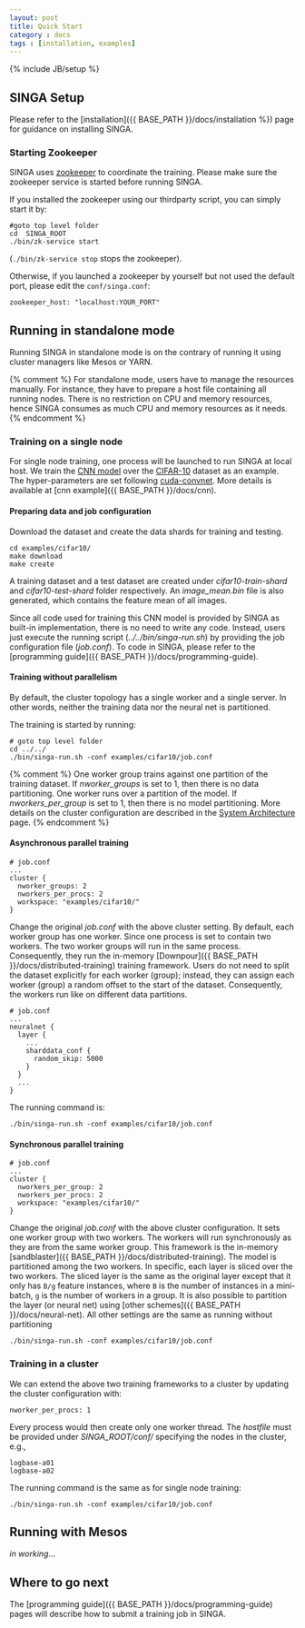 ```yaml
---
layout: post
title: Quick Start
category : docs
tags : [installation, examples]
---
```

{% include JB/setup %}

## SINGA Setup

Please refer to the
[installation]({{ BASE_PATH }}/docs/installation %}) page
for guidance on installing SINGA.

### Starting Zookeeper

SINGA uses [zookeeper](https://zookeeper.apache.org/) to coordinate the
training.  Please make sure the zookeeper service is started before running
SINGA.

If you installed the zookeeper using our thirdparty script, you can
simply start it by:

    #goto top level folder
    cd  SINGA_ROOT
    ./bin/zk-service start

(`./bin/zk-service stop` stops the zookeeper).

Otherwise, if you launched a zookeeper by yourself but not used the
default port, please edit the `conf/singa.conf`:

    zookeeper_host: "localhost:YOUR_PORT"

## Running in standalone mode

Running SINGA in standalone mode is on the contrary of running it using cluster
managers like Mesos or YARN.

{% comment %}
For standalone mode, users have to manage the resources manually. For
instance, they have to prepare a host file containing all running nodes.
There is no restriction on CPU and memory resources, hence SINGA consumes as much
CPU and memory resources as it needs.
{% endcomment %}

### Training on a single node

For single node training, one process will be launched to run SINGA at
local host. We train the [CNN model](http://papers.nips.cc/paper/4824-imagenet-classification-with-deep-convolutional-neural-networks) over the
[CIFAR-10](http://www.cs.toronto.edu/~kriz/cifar.html) dataset as an example.
The hyper-parameters are set following
[cuda-convnet](https://code.google.com/p/cuda-convnet/). More details is
available at [cnn example]({{ BASE_PATH }}/docs/cnn).


#### Preparing data and job configuration

Download the dataset and create the data shards for training and testing.

    cd examples/cifar10/
    make download
    make create

A training dataset and a test dataset are created under *cifar10-train-shard*
and *cifar10-test-shard* folder respectively. An *image_mean.bin* file is also
generated, which contains the feature mean of all images.

Since all code used for training this CNN model is provided by SINGA as
built-in implementation, there is no need to write any code. Instead, users just
execute the running script (*../../bin/singa-run.sh*) by providing the job
configuration file (*job.conf*). To code in SINGA, please refer to the
[programming guide]({{ BASE_PATH }}/docs/programming-guide).

#### Training without parallelism

By default, the cluster topology has a single worker and a single server.
In other words, neither the training data nor the neural net is partitioned.

The training is started by running:

    # goto top level folder
    cd ../../
    ./bin/singa-run.sh -conf examples/cifar10/job.conf


{% comment %}
One worker group trains against one partition of the training dataset. If
*nworker_groups* is set to 1, then there is no data partitioning. One worker
runs over a partition of the model. If *nworkers_per_group* is set to 1, then
there is no model partitioning. More details on the cluster configuration are
described in the [System Architecture]() page.
{% endcomment %}

#### Asynchronous parallel training

    # job.conf
    ...
    cluster {
      nworker_groups: 2
      nworkers_per_procs: 2
      workspace: "examples/cifar10/"
    }

Change the original *job.conf* with the above cluster setting. By default, each
worker group has one worker. Since one process is set to contain two workers.
The two worker groups will run in the same process.  Consequently, they run
the in-memory [Downpour]({{ BASE_PATH }}/docs/distributed-training) training framework.
Users do not need to split the dataset
explicitly for each worker (group); instead, they can assign each worker (group) a
random offset to the start of the dataset. Consequently, the workers run like on
different data partitions.

    # job.conf
    ...
    neuralnet {
      layer {
        ...
        sharddata_conf {
          random_skip: 5000
        }
      }
      ...
    }

The running command is:

    ./bin/singa-run.sh -conf examples/cifar10/job.conf

#### Synchronous parallel training

    # job.conf
    ...
    cluster {
      nworkers_per_group: 2
      nworkers_per_procs: 2
      workspace: "examples/cifar10/"
    }

Change the original *job.conf* with the above cluster configuration.
It sets one worker group with two workers. The workers will run synchronously
as they are from the same worker group. This framework is the in-memory
[sandblaster]({{ BASE_PATH }}/docs/distributed-training).
The model is partitioned among the two workers. In specific, each layer is
sliced over the two workers.  The sliced layer
is the same as the original layer except that it only has `B/g` feature
instances, where `B` is the number of instances in a mini-batch, `g` is the number of
workers in a group. It is also possible to partition the layer (or neural net)
using [other schemes]({{ BASE_PATH }}/docs/neural-net).
All other settings are the same as running without partitioning

    ./bin/singa-run.sh -conf examples/cifar10/job.conf

### Training in a cluster

We can extend the above two training frameworks to a cluster by updating the
cluster configuration with:

    nworker_per_procs: 1

Every process would then create only one worker thread. The *hostfile*
must be provided under *SINGA_ROOT/conf/* specifying the nodes in the cluster,
e.g.,

    logbase-a01
    logbase-a02

The running command is the same as for single node training:

    ./bin/singa-run.sh -conf examples/cifar10/job.conf

## Running with Mesos

*in working*...


## Where to go next

The [programming guide]({{ BASE_PATH }}/docs/programming-guide) pages will
describe how to submit a training job in SINGA.
